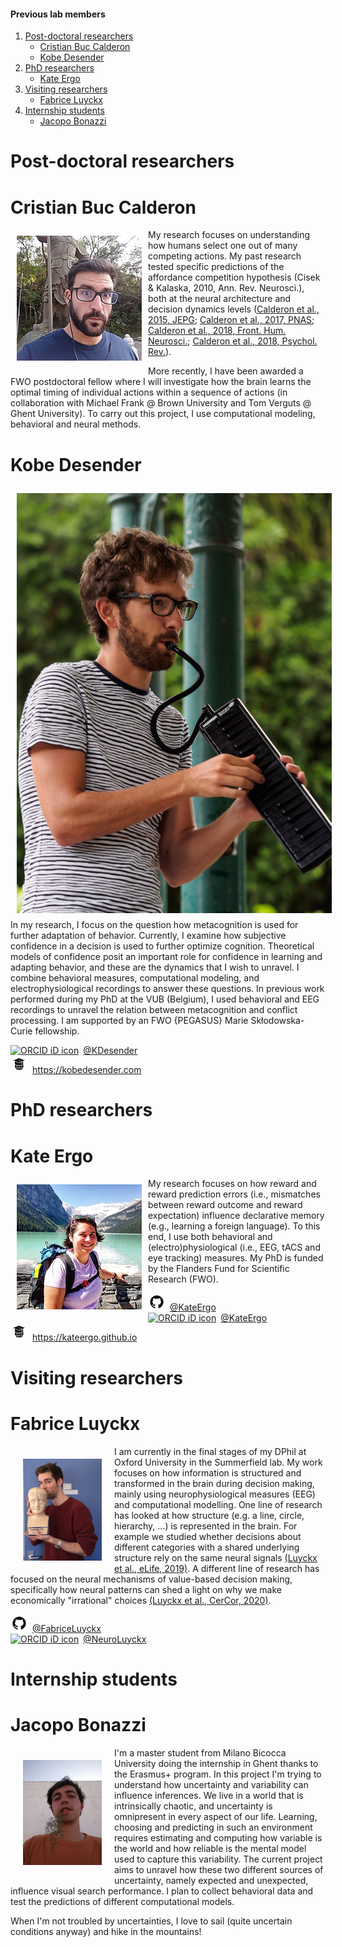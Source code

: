 #### Previous lab members

1. [Post-doctoral researchers](#post-doctoral-researchers)
    - [Cristian Buc Calderon](#cristian-buc-calderon)
    - [Kobe Desender](#kobe-desender)
2. [PhD researchers](#phd-researchers)
    - [Kate Ergo](#kate-ergo)
3. [Visiting researchers](#visiting-researchers)
    - [Fabrice Luyckx](#fabrice-luyckx)
4. [Internship students](#internship-students)
    - [Jacopo Bonazzi](#jacopo-bonazzi)

# Post-doctoral researchers

# Cristian Buc Calderon

<img src="/images/profile_pic_cris.jpg" alt="Cristian 'Cris' Buc Calderon" max-width="50%" height="auto" align="left" hspace="10" vspace="10">

My research focuses on understanding how humans select one out of many competing actions. My past research tested specific predictions of the affordance competition hypothesis (Cisek & Kalaska, 2010, Ann. Rev. Neurosci.), both at the neural architecture and decision dynamics levels ([Calderon et al., 2015, JEPG](https://doi.org/10.1037/xge0000087); [Calderon et al., 2017, PNAS](http://www.pnas.org/cgi/doi/10.1073/pnas.1710913114); [Calderon et al., 2018, Front. Hum. Neurosci.](https://doi.org/10.3389/fnhum.2018.00093); [Calderon et al., 2018, Psychol. Rev.](http://dx.doi.org/10.1037/rev0000110)). 

More recently, I have been awarded a FWO postdoctoral fellow where I will investigate how the brain learns the optimal timing of individual actions within a sequence of actions (in collaboration with Michael Frank @ Brown University and Tom Verguts @ Ghent University). To carry out this project, I use computational modeling, behavioral and neural methods. 

# Kobe Desender

<img src="/images/profile_pic_kobe.jpg" alt="Kobe Desender" max-width="50%" height="auto" align="left" hspace="10" vspace="10">

In my research, I focus on the question how metacognition is used for further adaptation of behavior. Currently, I examine how subjective confidence in a decision is used to further optimize cognition. Theoretical models of confidence posit an important role for confidence in learning and adapting behavior, and these are the dynamics that I wish to unravel. I combine behavioral measures, computational modeling, and electrophysiological recordings to answer these questions. In previous work performed during my PhD at the VUB (Belgium), I used behavioral and EEG recordings to unravel the relation between metacognition and conflict processing. I am supported by an FWO {PEGASUS} Marie Skłodowska-Curie fellowship.

<div itemscope itemtype="https://schema.org/Person"><a itemprop="sameAs" content="https://twitter.com/KobeDesender" href="https://twitter.com/KobeDesender" target="orcid.widget" rel="me noopener noreferrer" style="vertical-align:top;"><img src="https://img.icons8.com/android/24/000000/twitter.png" style="width:2em;margin-right:.5em;" alt="ORCID iD icon">@KDesender</a></div>

<div itemscope itemtype="https://schema.org/Person"><a itemprop="sameAs" content="https://kobedesender.com" href="https://kobedesender.com" target="orcid.widget" rel="me noopener noreferrer" style="vertical-align:top;"><img src="/images/website_32x32.jpg" style="width:2em;margin-right:.5em;" alt="ORCID iD icon">https://kobedesender.com</a></div>

# PhD researchers

# Kate Ergo

<img src="/images/profile_pic_kate.jpg" alt="Kate Ergo" max-width="50%" height="auto" align="left" hspace="10" vspace="10">

My research focuses on how reward and reward prediction errors (i.e., mismatches between reward outcome and reward expectation) influence declarative memory (e.g., learning a foreign language). To this end, I use both behavioral and (electro)physiological (i.e., EEG, tACS and eye tracking) measures. My PhD is funded by the Flanders Fund for Scientific Research (FWO).

<div itemscope itemtype="https://schema.org/Person"><a itemprop="sameAs" content="https://github.com/KateErgo" href="https://github.com/KateErgo" target="orcid.widget" rel="me noopener noreferrer" style="vertical-align:top;"><img src="/images/github_32x32.jpg" style="width:2em;margin-right:.5em;" alt="GitHub icon">@KateErgo</a></div>

<div itemscope itemtype="https://schema.org/Person"><a itemprop="sameAs" content="https://twitter.com/KateErgo" href="https://twitter.com/KateErgo" target="orcid.widget" rel="me noopener noreferrer" style="vertical-align:top;"><img src="https://img.icons8.com/android/24/000000/twitter.png" style="width:2em;margin-right:.5em;" alt="ORCID iD icon">@KateErgo</a></div>

<div itemscope itemtype="https://schema.org/Person"><a itemprop="sameAs" content="https://kateergo.github.io" href="https://kateergo.github.io" target="orcid.widget" rel="me noopener noreferrer" style="vertical-align:top;"><img src="/images/website_32x32.jpg" style="width:2em;margin-right:.5em;" alt="ORCID iD icon">https://kateergo.github.io</a></div>

# Visiting researchers

# Fabrice Luyckx

<img src="/images/profile_pic_fabrice.jpg" alt="Fabrice Luyckx" width="25%" align="left" hspace="20" vspace="20">

I am currently in the final stages of my DPhil at Oxford University in the Summerfield lab. My work focuses on how information is structured and transformed in the brain during decision making, mainly using neurophysiological measures (EEG) and computational modelling. One line of research has looked at how structure (e.g. a line, circle, hierarchy, ...) is represented in the brain. For example we studied whether decisions about different categories with a shared underlying structure rely on the same neural signals [(Luyckx et al., eLife, 2019)](https://elifesciences.org/articles/42816). A different line of research has focused on the neural mechanisms of value-based decision making, specifically how neural patterns can shed a light on why we make economically "irrational" choices [(Luyckx et al., CerCor, 2020)](10.1093/cercor/bhaa039).  

<div itemscope itemtype="https://schema.org/Person"><a itemprop="sameAs" content="https://github.com/FabriceLuyckx" href="https://github.com/FabriceLuyckx" target="orcid.widget" rel="me noopener noreferrer" style="vertical-align:top;"><img src="/images/github_32x32.jpg" style="width:2em;margin-right:.5em;" alt="GitHub icon">@FabriceLuyckx</a></div>

<div itemscope itemtype="https://schema.org/Person"><a itemprop="sameAs" content="https://twitter.com/NeuroLuyckx" href="https://twitter.com/NeuroLuyckx" target="orcid.widget" rel="me noopener noreferrer" style="vertical-align:top;"><img src="https://img.icons8.com/android/24/000000/twitter.png" style="width:2em;margin-right:.5em;" alt="ORCID iD icon">@NeuroLuyckx</a></div>

# Internship students

# Jacopo Bonazzi

<img src="/images/profile_pic_jacopo.jpg" alt="Jacopo Bonazzi" width="25%" align="left" hspace="20" vspace="20">

I'm a master student from Milano Bicocca University  doing the internship in Ghent thanks to the Erasmus+ program.
In this project I'm trying to understand how uncertainty and variability can influence inferences. We live in a world that is intrinsically chaotic, and uncertainty is omnipresent in every aspect of our life. Learning, choosing and predicting in such an environment requires estimating and computing how variable is the world and how reliable is the mental model used to capture this variability. The current project aims to unravel how these two different sources of uncertainty, namely expected and unexpected, influence visual search performance. I plan to collect behavioral data and test the predictions of different computational models. 

When I'm not troubled by uncertainties, I love to sail (quite uncertain conditions anyway) and hike in the mountains!
